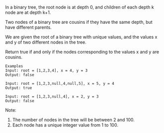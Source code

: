 In a binary tree, the root node is at depth 0, and children of each depth k node are at depth k+1.

Two nodes of a binary tree are cousins if they have the same depth, but have different parents.

We are given the root of a binary tree with unique values, and the values x and y of two different nodes in the tree.

Return true if and only if the nodes corresponding to the values x and y are cousins.

```
Examples
Input: root = [1,2,3,4], x = 4, y = 3
Output: false

Input: root = [1,2,3,null,4,null,5], x = 5, y = 4
Output: true

Input: root = [1,2,3,null,4], x = 2, y = 3
Output: false

```

Note:

1. The number of nodes in the tree will be between 2 and 100.
2. Each node has a unique integer value from 1 to 100.

